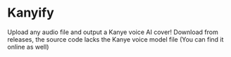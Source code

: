 # Kanyify

Upload any audio file and output a Kanye voice AI cover!
Download from releases, the source code lacks the Kanye voice model file (You can find it online as well)
